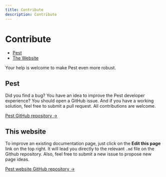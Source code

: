 ```yaml
---
title: Contribute
description: Contribute
---
```


# Contribute

- [Pest](#pest)
- [The Website](#the-website)

Your help is welcome to make Pest even more robust.

<a name="pest"></a>
## Pest

Did you find a bug? You have an idea to improve the Pest developer experience? You should open a GitHub issue. And if you have a working solution, feel free to submit a pull request. All contributions are welcome.

[Pest GitHub repository →](https://github.com/pestphp/pest)

<a name="the-website"></a>
## This website

To improve an existing documentation page, just click on the **Edit this page** link on the top right. It will lead you directly to the relevant `.md` file on the Github repository. Also, feel free to submit a new issue to propose new page ideas.

[Pest website GitHub repository →](https://github.com/pestphp/docs)
